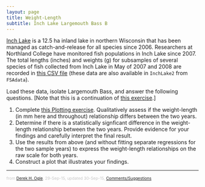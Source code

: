 ```yaml
---
layout: page
title: Weight-Length
subtitle: Inch Lake Largemouth Bass B
---
```


[Inch Lake](http://dnr.wi.gov/lakes/lakepages/LakeDetail.aspx?wbic=2764300&page=facts) is a 12.5 ha inland lake in northern Wisconsin that has been managed as catch-and-release for all species since 2006.  Researchers at Northland College have monitored fish populations in Inch Lake since 2007.  The total lengths (inches) and weights (g) for subsamples of several species of fish collected from Inch Lake in May of 2007 and 2008 are recorded in [this CSV file](data/InchLake2.csv) (these data are also available in `InchLake2` from `FSAdata`).

Load these data, isolate Largemouth Bass, and answer the following questions.  [Note that this is a continuation of [this exercise](Inch_WLLargemouthBass_A.html).]

1. Complete [this Plotting exercise](Inch_Plotting.html).  Qualitatively assess if the weight-length (in mm here and throughout) relationship differs between the two years.
1. Determine if there is a statistically signficant difference in the weight-length relationship between the two years.  Provide evidence for your findings and carefully interpret the final result.
1. Use the results from above (and without fitting separate regressions for the two sample years) to express the weight-length relationships on the raw scale for both years.
1. Construct a plot that illustrates your findings.

---
<p style="font-size: 0.75em; color: c6c6c6;">from <a href="http://derekogle.com">Derek H. Ogle</a>, 29-Sep-15, updated 30-Sep-15, <a href="mailto:fishr@derekogle.com?subject=Inch Lake Largemouth Bass Weight-Length (B) Exercise">Comments/Suggestions</a></p>

<style type="text/css">
ol ol { list-style-type: lower-alpha; }
</style>
